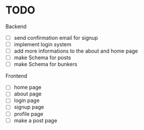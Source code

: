 # TODO 

Backend

- [ ] send confirmation email for signup
- [ ] implement login system
- [ ] add more informations to the about and home page
- [ ] make Schema for posts
- [ ] make Schema for bunkers

Frontend

- [ ] home page
- [ ] about page
- [ ] login page
- [ ] signup page
- [ ] profile page
- [ ] make a post page
